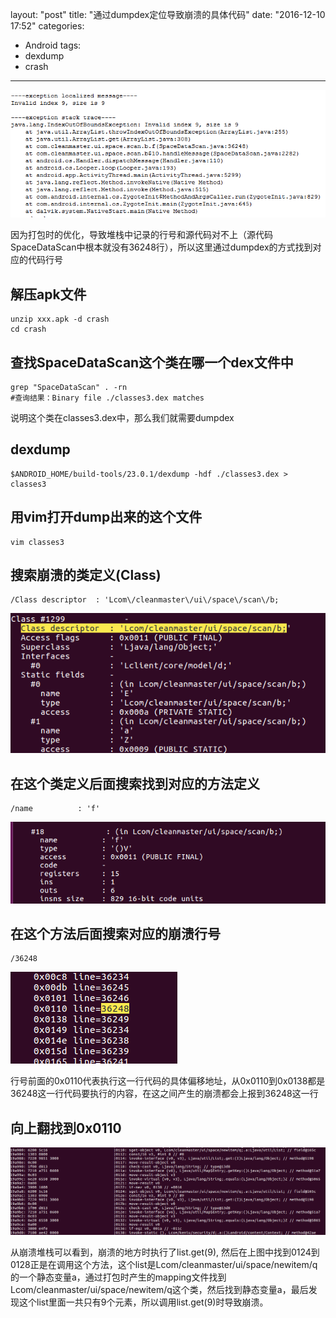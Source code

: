 layout: "post"
title: "通过dumpdex定位导致崩溃的具体代码"
date: "2016-12-10 17:52"
categories:
- Android
tags:
- dexdump
- crash
---

![crash](/images/2016/12/crash.png)

因为打包时的优化，导致堆栈中记录的行号和源代码对不上（源代码SpaceDataScan中根本就没有36248行），所以这里通过dumpdex的方式找到对应的代码行号
<!--more-->
## 解压apk文件
```
unzip xxx.apk -d crash
cd crash
```

## 查找SpaceDataScan这个类在哪一个dex文件中
```
grep "SpaceDataScan" . -rn
#查询结果：Binary file ./classes3.dex matches
```
说明这个类在classes3.dex中，那么我们就需要dumpdex

## dexdump
```
$ANDROID_HOME/build-tools/23.0.1/dexdump -hdf ./classes3.dex > classes3
```

## 用vim打开dump出来的这个文件
```
vim classes3
```

## 搜索崩溃的类定义(Class)

```
/Class descriptor  : 'Lcom\/cleanmaster\/ui\/space\/scan\/b;
```
![class](/images/2016/12/class.png)

## 在这个类定义后面搜索找到对应的方法定义
```
/name          : 'f'
```
![method](/images/2016/12/method.png)

## 在这个方法后面搜索对应的崩溃行号
```
/36248
```
![line](/images/2016/12/line.png)

行号前面的0x0110代表执行这一行代码的具体偏移地址，从0x0110到0x0138都是36248这一行代码要执行的内容，在这之间产生的崩溃都会上报到36248这一行

## 向上翻找到0x0110
![inline](/images/2016/12/inline.png)

从崩溃堆栈可以看到，崩溃的地方时执行了list.get(9), 然后在上图中找到0124到0128正是在调用这个方法，这个list是Lcom/cleanmaster/ui/space/newitem/q的一个静态变量a，通过打包时产生的mapping文件找到Lcom/cleanmaster/ui/space/newitem/q这个类，然后找到静态变量a，最后发现这个list里面一共只有9个元素，所以调用list.get(9)时导致崩溃。
